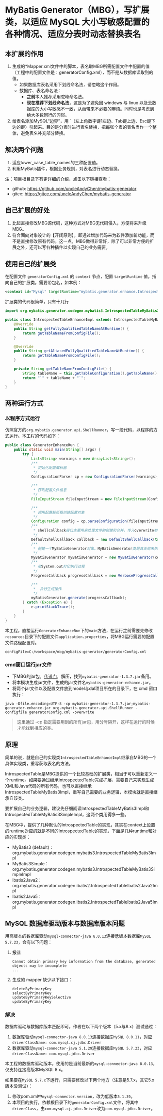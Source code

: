 # MyBatis Generator（MBG），写扩展类，以适应 MySQL 大小写敏感配置的各种情况、适应分表时动态替换表名
## 本扩展的作用
1. 生成的*Mapper.xml文件中的脚本，表名取MBG所需配置文件中配置的值（工程中的配置文件是：generatorConfig.xml），而不是从数据库读取到的值。
    - 如果数据库表名采用下划线命名法，请忽略这个作用。
    - 数据库、表名命名法：
        - **之前**本人推荐采用驼峰命名法。
        - **现在推荐下划线命名法**，这是为了避免因 windows 与  linux 以及云数据库的大小写敏感不一致，从而带来不必要的麻烦。同时也是考虑到绝大多数同行的习惯。
1. 给表名添加MySQL“边界”，用 \`（左上角数字键1左边、Tab键上边、Esc键下边的键）引起来。目的是分表时进行表名替换，把每张个表的表名当作一个整体，避免表名补充部分替换。

## 解决两个问题
1. 适应lower_case_table_names的三种配置值。
1. 利用MyBatis插件，根据业务规则，对表名进行动态替换。

注：项目根目录下有更详细的介绍，点击以下链接查看：
- github: https://github.com/uncleAndyChen/mybatis-generator
- gitee:  https://gitee.com/uncleAndyChen/mybatis-generator

## 自己扩展的好处
1. 比起直接修改MBG源代码，这种方式对MBG无代码侵入，方便将来升级MBG。
1. 符合面向对象设计的【开闭原则】，即通过增加代码来为软件添加新功能，而不是直接修改原有代码。这一点，MBG做得非常好，除了可以非常方便的扩展之外，还可以写各种插件以实现自己的业务需要。

## 使用自己的扩展类
在配置文件 `generatorConfig.xml` 的 `context` 节点，配置 `targetRuntime` 值，指向自己的扩展类，需要带包名，如本例：
```xml
<context id="Mysql" targetRuntime="mybatis.generator.enhance.IntrospectedTableEnhanceImpl" defaultModelType="flat">
```

扩展类的代码很简单，只有十几行
```java
import org.mybatis.generator.codegen.mybatis3.IntrospectedTableMyBatis3Impl;

public class IntrospectedTableEnhanceImpl extends IntrospectedTableMyBatis3Impl {
    @Override
    public String getFullyQualifiedTableNameAtRuntime() {
        return getTableNameFromConfigFile();
    }

    @Override
    public String getAliasedFullyQualifiedTableNameAtRuntime() {
        return getTableNameFromConfigFile();
    }

    private String getTableNameFromConfigFile() {
        String tableName = this.getTableConfiguration().getTableName();
        return "`" + tableName + "`";
    }
}
```

## 两种运行方式
### 以程序方式运行
仿照官方的`org.mybatis.generator.api.ShellRunner`，写一段代码，以程序的方式运行。本工程的代码如下：
```java
public class GeneratorEnhanceRun {
    public static void main(String[] args) {
        try {
            List<String> warnings = new ArrayList<String>();
            /**
             * 初始化配置解析器
             */
            ConfigurationParser cp = new ConfigurationParser(warnings);

            /**
             * 获取配置文件信息
             */
            FileInputStream fileInputStream = new FileInputStream(ConfigProperties.getValue("configFile"));

            /**
             * 调用配置解析器创建配置对象
             */
            Configuration config = cp.parseConfiguration(fileInputStream);
            /**
             * shellcallback接口主要用来处理文件的创建和合并，传入overwrite参数；默认的shellcallback是不支持文件合并的；
             */
            DefaultShellCallback callback = new DefaultShellCallback(true);
            /**
             * 创建一个MyBatisGenerator对象。MyBatisGenerator类是真正用来执行生成动作的类
             */
            MyBatisGenerator myBatisGenerator = new MyBatisGenerator(config, callback, warnings);
            /**
             * 用System.out打印执行过程
             */
            ProgressCallback progressCallback = new VerboseProgressCallback();

            /**
             *  执行生成操作
             */
            myBatisGenerator.generate(progressCallback);
        } catch (Exception e) {
            e.printStackTrace();
        }
    }
}
```

本工程，直接运行`GeneratorEnhanceRun`下的`main`方法，在运行之前需要先修改`resources`目录下的配置文件`application.properties`，将MBG运行需要的配置文件路径配置对。
```
configFile=C:/workspace/mbg/mybatis-generator/generatorConfig.xml
```

### cmd窗口运行jar文件
- 下MBG的jar包，[传送门](https://github.com/mybatis/generator/releases)，解压，找到`mybatis-generator-1.3.7.jar`备用。
- 将本模块生成jar文件，生成的jar文件名`mybatis-generator-enhance.jar`。
- 将两个jar文件以及配置文件放到model与dal项目所在的目录下，在 cmd 窗口执行：
```
java -Dfile.encoding=UTF-8 -cp mybatis-generator-1.3.7.jar;mybatis-generator-enhance.jar org.mybatis.generator.api.ShellRunner -configfile generatorConfig.xml -overwrite
```
> 这里通过 -cp 指定需要用到的所有jar包，用分号隔开，这样在运行的时候才能找到相应的类。

## 原理
简单的说，就是自己的实现类`IntrospectedTableEnhanceImpl`继承自MBG的一个具体实现类，重写获取表名的方法。

IntrospectedTable是MBG提供的一个比较基础的扩展类，相当于可以重新定义一个runtime。如果要通过继承IntrospectedTable完成扩展，需要自己来实现生成XML和Java代码的所有代码，也可以直接继承IntrospectedTableMyBatis3Impl，重写自己需要的业务逻辑，本模块就是直接继承自该类。

要扩展自己的业务逻辑，建议先仔细阅读IntrospectedTableMyBatis3Impl和IntrospectedTableMyBatis3SimpleImpl，这两个类用得多一些。

在MBG中，提供了几种默认的IntrospectedTable的实现，其实在context上设置的runtime对应的就是不同的IntrospectedTable的实现，下面是几种runtime和对应的实现类：
- MyBatis3 (default)：org.mybatis.generator.codegen.mybatis3.IntrospectedTableMyBatis3Impl
- MyBatis3Simple：org.mybatis.generator.codegen.mybatis3.IntrospectedTableMyBatis3SimpleImpl
- Ibatis2Java2：org.mybatis.generator.codegen.ibatis2.IntrospectedTableIbatis2Java2Impl
- Ibatis2Java5：org.mybatis.generator.codegen.ibatis2.IntrospectedTableIbatis2Java5Impl

## MySQL 数据库驱动版本与数据库版本问题
用高版本的数据库驱动`mysql-connector-java 8.0.13`连接低版本数据库`MySQL 5.7.23`，会有以下问题：
1. 报错
    ```
    Cannot obtain primary key information from the database, generated objects may be incomplete
    ...
    ```
1. 生成的 mapper 缺少以下接口：
    ```
    deleteByPrimaryKey
    selectByPrimaryKey
    updateByPrimaryKeySelective
    updateByPrimaryKey
    ```

### 解决
数据库驱动与数据库版本匹配即可，作者在以下两个版本（5.x与8.x）测试通过：
1. 数据库驱动`mysql-connector-java 8.0.13`连接数据库`MySQL 8.0.11`，对应`driverClassName: com.mysql.cj.jdbc.Driver`
1. 数据库驱动`mysql-connector-java 5.1.29`连接数据库`MySQL 5.7.23`，对应`driverClassName: com.mysql.jdbc.Driver`

本工程的数据库驱动版本，使用的是当前最新的`mysql-connector-java 8.0.13`，仅支持连接高版本MySQL 8.x。

如果要在`MySQL 5.7.x`下运行，只需要修改以下两个地方（注意是5.7.x，其它5.x版本没测试）：
1. 修改pom.xml中`mysql-connector.version`，改为低版本`5.1.39`。
1. 本项目的执行，依赖根目录下的`generatorConfig.xml`文件，将其中`driverClass`，由`com.mysql.cj.jdbc.Driver`改为`com.mysql.jdbc.Driver`。
